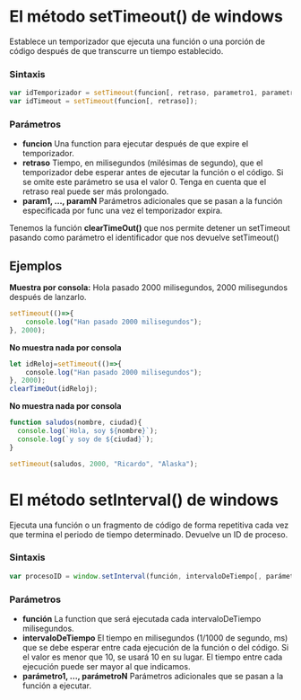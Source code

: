 # El método setTimeout() de windows

Establece un temporizador que ejecuta una función o una porción de código después de que transcurre un tiempo establecido.
### Sintaxis
```javascript
var idTemporizador = setTimeout(funcion[, retraso, parametro1, parametro2, ...]);
var idTimeout = setTimeout(funcion[, retraso]);
```
### Parámetros
- **funcion** Una function para ejecutar después de que expire el temporizador.
- **retraso** Tiempo, en milisegundos  (milésimas de segundo), que el temporizador debe esperar antes de ejecutar la función o el código. Si se omite este parámetro se usa el valor 0. Tenga en cuenta que el retraso real puede ser más prolongado.
- **param1, ..., paramN** Parámetros adicionales que se pasan a la función especificada por  func una vez el temporizador expira.

Tenemos la función **clearTimeOut()** que nos permite detener un setTimeout pasando como parámetro el identificador que nos devuelve setTimeout()

## Ejemplos
**Muestra por consola:**  Hola pasado 2000 milisegundos, 2000 milisegundos después de lanzarlo.
```javascript
setTimeout(()=>{
    console.log("Han pasado 2000 milisegundos");
}, 2000);
```

**No muestra nada por consola**
```javascript
let idReloj=setTimeout(()=>{
    console.log("Han pasado 2000 milisegundos");
}, 2000);
clearTimeOut(idReloj);
```
**No muestra nada por consola**
```javascript
function saludos(nombre, ciudad){
  console.log(`Hola, soy ${nombre}`);
  console.log(`y soy de ${ciudad}`);
}

setTimeout(saludos, 2000, "Ricardo", "Alaska");
```
# El método setInterval() de windows

Ejecuta una función o un fragmento de código de forma repetitiva cada vez que termina el periodo de tiempo determinado. Devuelve un ID de proceso.
### Sintaxis
```javascript
var procesoID = window.setInterval(función, intervaloDeTiempo[, parámetro1, parámetro2, ... , parámetroN]);
```
### Parámetros
- **función** La function que será ejecutada cada intervaloDeTiempo milisegundos.
- **intervaloDeTiempo** El tiempo en milisegundos (1/1000 de segundo, ms) que se debe esperar entre cada ejecución de la función o del código. Si el valor es menor que 10, se usará 10 en su lugar. El tiempo entre cada ejecución puede ser mayor al que indicamos.
- **parámetro1, ..., parámetroN** Parámetros adicionales que se pasan a la función a ejecutar.



